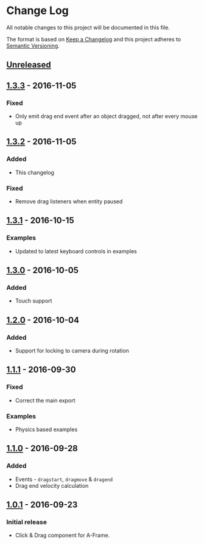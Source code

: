 # Change Log

All notable changes to this project will be documented in this file.

The format is based on [Keep a Changelog](http://keepachangelog.com/)
and this project adheres to [Semantic Versioning](http://semver.org/).

## [Unreleased][]

## [1.3.3][] - 2016-11-05

### Fixed

- Only emit drag end event after an object dragged, not after every mouse up

## [1.3.2][] - 2016-11-05

### Added

- This changelog

### Fixed

- Remove drag listeners when entity paused

## [1.3.1][] - 2016-10-15

### Examples

- Updated to latest keyboard controls in examples

## [1.3.0][] - 2016-10-05

### Added

- Touch support

## [1.2.0][] - 2016-10-04

### Added

- Support for locking to camera during rotation

## [1.1.1][] - 2016-09-30

### Fixed

- Correct the main export

### Examples

- Physics based examples

## [1.1.0][] - 2016-09-28

### Added

- Events - `dragstart`, `dragmove` & `dragend`
- Drag end velocity calculation

## [1.0.1][] - 2016-09-23

### Initial release

- Click & Drag component for A-Frame.

[Unreleased]: https://github.com/jesstelford/aframe-click-drag-component/compare/v1.3.3...HEAD
[1.3.3]: https://github.com/jesstelford/aframe-click-drag-component/compare/v1.3.2...v1.3.3
[1.3.2]: https://github.com/jesstelford/aframe-click-drag-component/compare/v1.3.1...v1.3.2
[1.3.1]: https://github.com/jesstelford/aframe-click-drag-component/compare/v1.3.0...v1.3.1
[1.3.0]: https://github.com/jesstelford/aframe-click-drag-component/compare/v1.2.0...v1.3.0
[1.2.0]: https://github.com/jesstelford/aframe-click-drag-component/compare/v1.1.1...v1.2.0
[1.1.1]: https://github.com/jesstelford/aframe-click-drag-component/compare/v1.1.0...v1.1.1
[1.1.0]: https://github.com/jesstelford/aframe-click-drag-component/compare/v1.0.1...v1.1.0
[1.0.1]: https://github.com/jesstelford/aframe-click-drag-component/tree/v1.0.1
